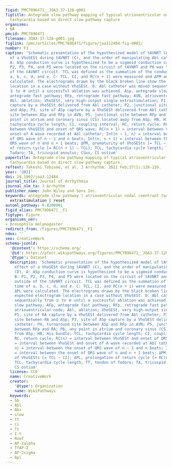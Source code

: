 ```yaml
---
figid: PMC7896471__JOA3-37-128-g001
figtitle: Antegrade slow pathway mapping of typical atrioventricular nodal reentrant
  tachycardia based on direct slow pathway capture
organisms:
- NA
pmcid: PMC7896471
filename: JOA3-37-128-g001.jpg
figlink: /pmc/articles/PMC7896471/figure/joa312484-fig-0001/
number: F1
caption: 'Schematic presentation of the hypothesized model of tAVNRT (A, B), effect
  of a VhoSESt during tAVNRT (C), and the order of manipulating Abl catheter (D).
  A: ASp conduction curve is hypothesized to be a sigmoid conduction curve. B: P1,
  P2, P3, P4, and P5 were located on the circuit of tAVNRT and P6 was located outside
  of the tAVNRT circuit. TCL was defined as the summation of the conduction time of
  a, b, c, d, and e. C: TCL, CI, and RC(n + 1) were measured and ΔPM and ΔPL were
  calculated. The electrograms drawn by the black broken line show the expected electrogram
  location in a case without VhoSESt. D: Abl catheter was moved sequentially from
  ① to ⑧ until a successful ablation was achieved. Asp, antegrade slow pathway; AFp,
  antegrade fast pathway; RFp, retrograde fast pathway; AVN, atrioventricular node;
  Abl, ablation; VhoSESt, very high‐output single extrastimulation; P1, site of RA
  capture by a VhoSESt delivered from Abl catheter; P2, junctional site between RA
  and ASp; P3, site of ASp capture by a VhoSESt delivered from Abl catheter; P4, turnaround
  site between ASp and RFp in AVN; P5, junctional site between RFp and RA; P6, any
  point in atrium and coronary sinus (CS) located away from ASp; HB, His bundle; TCL,
  tachycardia cycle length; CI, coupling interval, RC, return cycle; RC(n) = interval
  between VhoSESt and onset of QRS wave; RC(n + 1) = interval between VhoSESt and
  onset of A wave recorded at Abl catheter; Int(n − 1, n) = interval between the onset
  of QRS wave of n − 1 and n beats; Int(n, n + 1) = interval between the onset of
  QRS wave of n and n + 1 beats; ΔPM, prematurity of VhoSESts [= TCL − CI]; ΔPL, prolongation
  of return cycle [= RC(n + 1) − TCL]; TCL, tachycardia cycle length; TT, tendon of
  Todaro; TA, tricuspid annulus; CSos, CS ostium'
papertitle: Antegrade slow pathway mapping of typical atrioventricular nodal reentrant
  tachycardia based on direct slow pathway capture.
reftext: Takeshi Tobiume, et al. J Arrhythm. 2021 Feb;37(1):128-139.
year: '2021'
doi: 10.1002/joa3.12484
journal_title: Journal of Arrhythmia
journal_nlm_ta: J Arrhythm
publisher_name: John Wiley and Sons Inc.
keywords: antegrade slow pathway | atrioventricular nodal reentrant tachycardia |
  extrastimulation | reset
automl_pathway: 0.8208901
figid_alias: PMC7896471__F1
figtype: Figure
organisms_ner:
- Drosophila melanogaster
redirect_from: /figures/PMC7896471__F1
ndex: ''
seo: CreativeWork
schema-jsonld:
  '@context': https://schema.org/
  '@id': https://pfocr.wikipathways.org/figures/PMC7896471__JOA3-37-128-g001.html
  '@type': Dataset
  description: 'Schematic presentation of the hypothesized model of tAVNRT (A, B),
    effect of a VhoSESt during tAVNRT (C), and the order of manipulating Abl catheter
    (D). A: ASp conduction curve is hypothesized to be a sigmoid conduction curve.
    B: P1, P2, P3, P4, and P5 were located on the circuit of tAVNRT and P6 was located
    outside of the tAVNRT circuit. TCL was defined as the summation of the conduction
    time of a, b, c, d, and e. C: TCL, CI, and RC(n + 1) were measured and ΔPM and
    ΔPL were calculated. The electrograms drawn by the black broken line show the
    expected electrogram location in a case without VhoSESt. D: Abl catheter was moved
    sequentially from ① to ⑧ until a successful ablation was achieved. Asp, antegrade
    slow pathway; AFp, antegrade fast pathway; RFp, retrograde fast pathway; AVN,
    atrioventricular node; Abl, ablation; VhoSESt, very high‐output single extrastimulation;
    P1, site of RA capture by a VhoSESt delivered from Abl catheter; P2, junctional
    site between RA and ASp; P3, site of ASp capture by a VhoSESt delivered from Abl
    catheter; P4, turnaround site between ASp and RFp in AVN; P5, junctional site
    between RFp and RA; P6, any point in atrium and coronary sinus (CS) located away
    from ASp; HB, His bundle; TCL, tachycardia cycle length; CI, coupling interval,
    RC, return cycle; RC(n) = interval between VhoSESt and onset of QRS wave; RC(n + 1)
    = interval between VhoSESt and onset of A wave recorded at Abl catheter; Int(n − 1,
    n) = interval between the onset of QRS wave of n − 1 and n beats; Int(n, n + 1)
    = interval between the onset of QRS wave of n and n + 1 beats; ΔPM, prematurity
    of VhoSESts [= TCL − CI]; ΔPL, prolongation of return cycle [= RC(n + 1) − TCL];
    TCL, tachycardia cycle length; TT, tendon of Todaro; TA, tricuspid annulus; CSos,
    CS ostium'
  license: CC0
  name: CreativeWork
  creator:
    '@type': Organization
    name: WikiPathways
  keywords:
  - hb
  - Abl
  - Abi
  - slow
  - tt
  - ci
  - fi
  - I-t
  - Roof
  - AP-2alpha
  - TfAP-2
  - AP-2sigma
  - Apl
---
```

